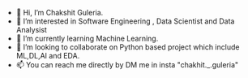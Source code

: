 - 👋 Hi, I’m Chakshit Guleria.
- 👀 I’m interested in Software Engineering , Data Scientist and Data Analysist
- 🌱 I’m currently learning Machine Learning.
- 💞️ I’m looking to collaborate on Python based project which include ML,DL,AI and EDA.
- 📫 You can reach me directly by DM me in insta "chakhit._.guleria"

<!---
chakshit2004h/chakshit2004h is a ✨ special ✨ repository because its `README.md` (this file) appears on your GitHub profile.
You can click the Preview link to take a look at your changes.
--->
